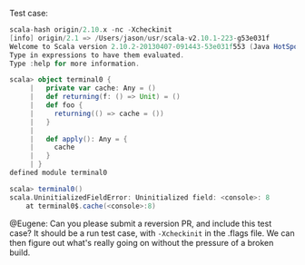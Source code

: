 Test case:

```scala
scala-hash origin/2.10.x -nc -Xcheckinit
[info] origin/2.1 => /Users/jason/usr/scala-v2.10.1-223-g53e031f
Welcome to Scala version 2.10.2-20130407-091443-53e031f553 (Java HotSpot(TM) 64-Bit Server VM, Java 1.6.0_37).
Type in expressions to have them evaluated.
Type :help for more information.

scala> object terminal0 {
     |   private var cache: Any = ()
     |   def returning(f: () => Unit) = ()
     |   def foo {
     |     returning(() => cache = ())
     |   }
     |
     |   def apply(): Any = {
     |     cache
     |   }
     | }
defined module terminal0

scala> terminal0()
scala.UninitializedFieldError: Uninitialized field: <console>: 8
	at terminal0$.cache(<console>:8)
```

@Eugene: Can you please submit a reversion PR, and include this test case? It should be a run test case, with `-Xcheckinit` in the .flags file. We can then figure out what's really going on without the pressure of a broken build.
